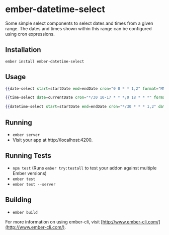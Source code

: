 # ember-datetime-select

Some simple select components to select dates and times from a given range. The
dates and times shown within this range can be configured using cron
expressions.

## Installation

```
ember install ember-datetime-select
```

## Usage

```hbs
{{date-select start=startDate end=endDate cron="0 0 * * 1,2" format="MM-DD-YYYY"}}
```

```hbs
{{time-select date=currentDate cron="*/30 10-17 * * *;0 18 * * *" format="HH:mm"}}
```

```hbs
{{datetime-select start=startDate end=endDate cron="*/30 * * * 1,2" dateFormat="MM-DD-YYYY" timeFormat="HH:mm"}}
```

## Running

* `ember server`
* Visit your app at http://localhost:4200.

## Running Tests

* `npm test` (Runs `ember try:testall` to test your addon against multiple Ember versions)
* `ember test`
* `ember test --server`

## Building

* `ember build`

For more information on using ember-cli, visit [http://www.ember-cli.com/](http://www.ember-cli.com/).
